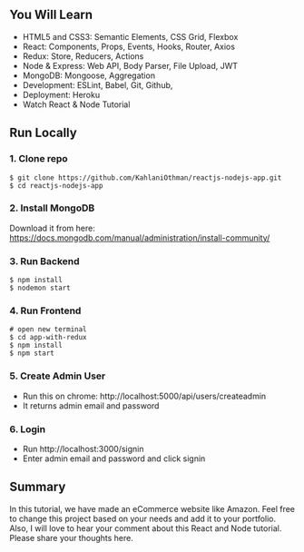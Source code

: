 ## You Will Learn

- HTML5 and CSS3: Semantic Elements, CSS Grid, Flexbox
- React: Components, Props, Events, Hooks, Router, Axios
- Redux: Store, Reducers, Actions
- Node & Express: Web API, Body Parser, File Upload, JWT
- MongoDB: Mongoose, Aggregation
- Development: ESLint, Babel, Git, Github,
- Deployment: Heroku
- Watch React & Node Tutorial

## Run Locally

### 1. Clone repo

```
$ git clone https://github.com/KahlaniOthman/reactjs-nodejs-app.git
$ cd reactjs-nodejs-app
```

### 2. Install MongoDB

Download it from here: https://docs.mongodb.com/manual/administration/install-community/

### 3. Run Backend

```
$ npm install
$ nodemon start
```

### 4. Run Frontend

```
# open new terminal
$ cd app-with-redux
$ npm install
$ npm start
```

### 5. Create Admin User

- Run this on chrome: http://localhost:5000/api/users/createadmin
- It returns admin email and password

### 6. Login

- Run http://localhost:3000/signin
- Enter admin email and password and click signin

## Summary

In this tutorial, we have made an eCommerce website like Amazon. Feel free to change this project based on your needs and add it to your portfolio.
Also, I will love to hear your comment about this React and Node tutorial. Please share your thoughts here.
